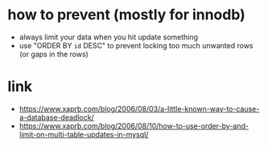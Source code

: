 # how to prevent (mostly for innodb)

* always limit your data when you hit update something
* use "ORDER BY `id` DESC" to prevent locking too much unwanted rows (or gaps in the rows)

# link

* https://www.xaprb.com/blog/2006/08/03/a-little-known-way-to-cause-a-database-deadlock/
* https://www.xaprb.com/blog/2006/08/10/how-to-use-order-by-and-limit-on-multi-table-updates-in-mysql/
